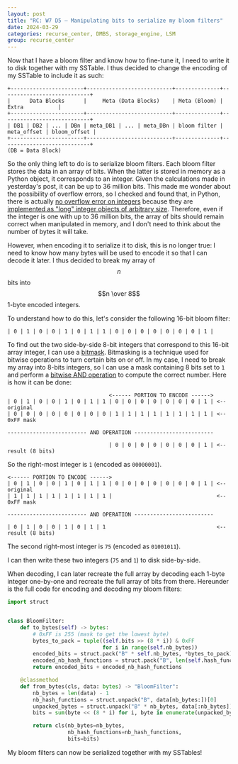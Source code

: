 ```yaml
---
layout: post
title: "RC: W7 D5 — Manipulating bits to serialize my bloom filters"
date: 2024-03-29
categories: recurse_center, DMBS, storage_engine, LSM
group: recurse_center
---
```


Now that I have a bloom filter and know how to fine-tune it, I need to write it to disk together with my SSTable.
I thus decided to change the encoding of my SSTable to include it as such:

```text
+-----------------------+---------------------------+--------------+----------------------------+
|      Data Blocks      |     Meta (Data Blocks)    | Meta (Bloom) |            Extra           |
+-----------------------+---------------------------+--------------+----------------------------+
| DB1 | DB2 | ... | DBn | meta_DB1 | ... | meta_DBn | bloom filter | meta_offset | bloom_offset |
+-----------------------+---------------------------+--------------+----------------------------+
(DB = Data Block)
```

So the only thing left to do is to serialize bloom filters.
Each bloom filter stores the data in an array of bits.
When the latter is stored in memory as a Python object, it corresponds to an integer.
Given the calculations made in yesterday's post, it can be up to 36 million bits.
This made me wonder about the possibility of overflow errors, so I checked and found that, in Python, there is
actually [no overflow error on integers](https://docs.python.org/3/library/exceptions.html#OverflowError) because they
are [implemented as "long" integer objects of arbitrary size](https://docs.python.org/3/c-api/long.html#integer-objects).
Therefore, even if the integer is one with up to 36 million bits, the array of bits should remain correct when
manipulated in memory, and I don't need to think about the number of bytes it will take.

However, when encoding it to serialize it to disk, this is no longer true: I need to know how many bytes will be used to
encode it so that I can decode it later.
I thus decided to break my array of $$n$$ bits into $$n \over 8$$ 1-byte encoded integers.

To understand how to do this, let's consider the following 16-bit bloom filter:

```text
| 0 | 1 | 0 | 0 | 1 | 0 | 1 | 1 | 0 | 0 | 0 | 0 | 0 | 0 | 0 | 1 |
```

To find out the two side-by-side 8-bit integers that correspond to this 16-bit array integer, I can use
a [bitmask](https://en.wikipedia.org/wiki/Mask_(computing)).
Bitmasking is a technique used for bitwise operations to turn certain bits on or off.
In my case, I need to break my array into 8-bits integers, so I can use a mask containing 8 bits set to `1` and perform
a [bitwise AND operation](https://en.wikipedia.org/wiki/Bitwise_operation#AND) to compute the correct number.
Here is how it can be done:

```text
                                <------ PORTION TO ENCODE ------>
| 0 | 1 | 0 | 0 | 1 | 0 | 1 | 1 | 0 | 0 | 0 | 0 | 0 | 0 | 0 | 1 | <-- original
| 0 | 0 | 0 | 0 | 0 | 0 | 0 | 0 | 1 | 1 | 1 | 1 | 1 | 1 | 1 | 1 | <-- 0xFF mask

------------------------- AND OPERATION -------------------------

                                | 0 | 0 | 0 | 0 | 0 | 0 | 0 | 1 | <-- result (8 bits)
```

So the right-most integer is `1` (encoded as `00000001`).

```text
<------ PORTION TO ENCODE ------>
| 0 | 1 | 0 | 0 | 1 | 0 | 1 | 1 | 0 | 0 | 0 | 0 | 0 | 0 | 0 | 1 | <-- original
| 1 | 1 | 1 | 1 | 1 | 1 | 1 | 1 |                                 <-- 0xFF mask

------------------------- AND OPERATION -------------------------

| 0 | 1 | 0 | 0 | 1 | 0 | 1 | 1                                   <-- result (8 bits)
```

The second right-most integer is `75` (encoded as `01001011`).

I can then write these two integers (`75` and `1`) to disk side-by-side.

When decoding, I can later recreate the full array by decoding each 1-byte integer one-by-one and recreate the full
array of bits from there.
Hereunder is the full code for encoding and decoding my bloom filters:

```python
import struct


class BloomFilter:
    def to_bytes(self) -> bytes:
        # 0xFF is 255 (mask to get the lowest byte)
        bytes_to_pack = tuple((self.bits >> (8 * i)) & 0xFF
                              for i in range(self.nb_bytes))
        encoded_bits = struct.pack("B" * self.nb_bytes, *bytes_to_pack)
        encoded_nb_hash_functions = struct.pack("B", len(self.hash_functions))
        return encoded_bits + encoded_nb_hash_functions

    @classmethod
    def from_bytes(cls, data: bytes) -> "BloomFilter":
        nb_bytes = len(data) - 1
        nb_hash_functions = struct.unpack("B", data[nb_bytes:])[0]
        unpacked_bytes = struct.unpack("B" * nb_bytes, data[:nb_bytes])
        bits = sum(byte << (8 * i) for i, byte in enumerate(unpacked_bytes))

        return cls(nb_bytes=nb_bytes,
                   nb_hash_functions=nb_hash_functions,
                   bits=bits)
```

My bloom filters can now be serialized together with my SSTables!
